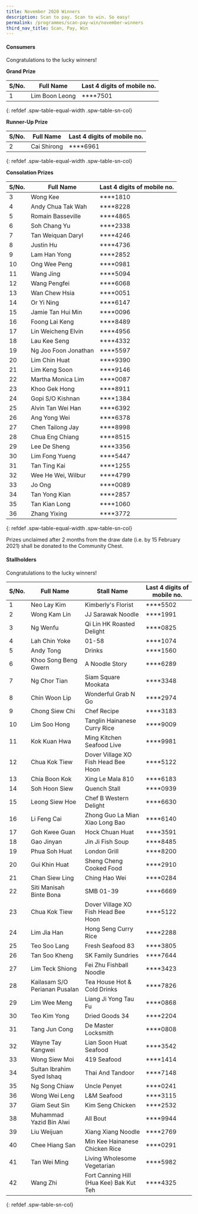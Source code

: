 ```yaml
---
title: November 2020 Winners
description: Scan to pay. Scan to win. So easy!
permalink: /programmes/scan-pay-win/november-winners
third_nav_title: Scan, Pay, Win
---
```


#### Consumers
Congratulations to the lucky winners!


**Grand Prize** 


|S/No.| Full Name                     | Last 4 digits of mobile no. |
|-----|-------------------------------|-----------------------------|
| 1   |Lim Boon Leong                 |   \*\*\*\*7501              |
{: refdef .spw-table-equal-width .spw-table-sn-col}

**Runner-Up Prize** 

|S/No.| Full Name                     | Last 4 digits of mobile no. |
|-----|-------------------------------|-----------------------------|
| 2   |Cai Shirong                    | \*\*\*\*6961                |
{: refdef .spw-table-equal-width .spw-table-sn-col}

**Consolation Prizes** 

|S/No.| Full Name                     | Last 4 digits of mobile no. |
|-----|-------------------------------|-----------------------------|
| 3   |           Wong Kee            |       \*\*\*\*1810          |
| 4   | Andy Chua Tak Wah             |       \*\*\*\*8228          |
| 5   |       Romain Basseville       |       \*\*\*\*4865          |
| 6   |          Soh Chang Yu         |       \*\*\*\*2338          |
| 7   |       Tan Weiquan Daryl       |       \*\*\*\*4246          |
| 8   |           Justin Hu           |       \*\*\*\*4736          |
| 9   |          Lam Han Yong         |       \*\*\*\*2852          |
| 10  |  Ong Wee Peng                 |       \*\*\*\*0981          |
| 11  |           Wang Jing           |       \*\*\*\*5094          |
| 12  |         Wang Pengfei          |       \*\*\*\*6068          |
| 13  |         Wan Chew Hsia         |       \*\*\*\*0051          |
| 14  |          Or Yi Ning           |       \*\*\*\*6147          |
| 15  |       Jamie Tan Hui Min       |       \*\*\*\*0096          |
| 16  |         Foong Lai Keng        |       \*\*\*\*8489          |
| 17  |       Lin Weicheng Elvin      |       \*\*\*\*4956          |
| 18  |          Lau Kee Seng         |       \*\*\*\*4332          |
| 19  |      Ng Joo Foon Jonathan     |       \*\*\*\*5597          |
| 20  |         Lim Chin Huat         |       \*\*\*\*9390          |
| 21  |         Lim Keng Soon         |       \*\*\*\*9146          |
| 22  |      Martha Monica Lim        |       \*\*\*\*0087          |
| 23  |         Khoo Gek Hong         |       \*\*\*\*8911          |
| 24  |        Gopi S/O Kishnan       |       \*\*\*\*1384          |
| 25  |       Alvin Tan Wei Han       |       \*\*\*\*6392          |
| 26  |         Ang Yong Wei          |       \*\*\*\*6378          |
| 27  |        Chen Tailong Jay       |       \*\*\*\*8998          |
| 28  |        Chua Eng Chiang        |       \*\*\*\*8515          |
| 29  |          Lee De Sheng         |       \*\*\*\*3356          |
| 30  | Lim Fong Yueng                |       \*\*\*\*5447          |
| 31  |          Tan Ting Kai         |       \*\*\*\*1255          |
| 32  |       Wee He Wei, Wilbur      |       \*\*\*\*4799          |
| 33  |             Jo Ong            |       \*\*\*\*0089          |
| 34  |         Tan Yong Kian         |       \*\*\*\*2857          |
| 35  |         Tan Kian Long         |       \*\*\*\*1060          |
| 36  |          Zhang Yixing         |       \*\*\*\*3772          |
{: refdef .spw-table-equal-width .spw-table-sn-col}

<span class="spw-disclaimer">Prizes unclaimed after 2 months from the draw date (i.e. by 15 February 2021) shall be donated to the Community Chest.</span> 

#### Stallholders
Congratulations to the lucky winners!

|S/No.| Full Name                       | Stall Name                            | Last 4 digits of mobile no.     |
|-----|---------------------------------|---------------------------------------|---------------------------------|
| 1   | Neo Lay Kim                     | Kimberly's Florist                    | \*\*\*\*5502                    |
| 2   | Wong Kam Lin                    | JJ Sarawak Noodle                     | \*\*\*\*1991                    |
| 3   | Ng Wenfu                        | Qi Lin HK Roasted Delight             | \*\*\*\*0825                    |
| 4   | Lah Chin Yoke                   | 01-58                                 | \*\*\*\*1074                    |
| 5   | Andy Tong                       | Drinks                                | \*\*\*\*1560                    |
| 6   | Khoo Song Beng Gwern            | A Noodle Story                        | \*\*\*\*6289                    |
| 7   | Ng Chor Tian                    | Siam Square Mookata                   | \*\*\*\*3348                    |
| 8   | Chin Woon Lip                   | Wonderful Grab N Go                   | \*\*\*\*2974                    |
| 9   | Chong Siew Chi                  | Chef Recipe                           | \*\*\*\*3183                    |
| 10  | Lim Soo Hong                    | Tanglin Hainanese Curry Rice          | \*\*\*\*9009                    |
| 11  | Kok Kuan Hwa                    | Ming Kitchen Seafood Live             | \*\*\*\*9981                    |
| 12  | Chua Kok Tiew                   | Dover Village XO Fish Head Bee Hoon   | \*\*\*\*5122                    |
| 13  | Chia Boon Kok                   | Xing Le Mala 810                      | \*\*\*\*6183                    |
| 14  | Soh Hoon Siew                   | Quench Stall                          | \*\*\*\*0939                    |
| 15  | Leong Siew Hoe                  | Chef B Western Delight                | \*\*\*\*6630                    |
| 16  | Li Feng Cai                     | Zhong Guo La Mian Xiao Long Bao       | \*\*\*\*6140                    |
| 17  | Goh Kwee Guan                   | Hock Chuan Huat                       | \*\*\*\*3591                    |
| 18  | Gao Jinyan                      | Jin Ji Fish Soup                      | \*\*\*\*8485                    |
| 19  | Phua Soh Huat                   | London Grill                          | \*\*\*\*8200                    |
| 20  | Gui Khin Huat                   | Sheng Cheng Cooked Food               | \*\*\*\*2910                    |
| 21  | Chan Siew Ling                  | Ching Hao Wei                         | \*\*\*\*0284                    |
| 22  | Siti Manisah Binte Bona         | SMB 01-39                             | \*\*\*\*6669                    |
| 23  | Chua Kok Tiew                   | Dover Village XO Fish Head Bee Hoon   | \*\*\*\*5122                    |
| 24  | Lim Jia Han                     | Hong Seng Curry Rice                  | \*\*\*\*2288                    |
| 25  | Teo Soo Lang                    | Fresh Seafood 83                      | \*\*\*\*3805                    |
| 26  | Tan Soo Kheng                   | SK Family Sundries                    | \*\*\*\*7644                    |
| 27  | Lim Teck Shiong                 | Fei Zhu Fishball Noodle               | \*\*\*\*3423                    |
| 28  | Kailasam S/O Perianan Pusalan   | Tea House Hot & Cold Drinks           | \*\*\*\*7826                    |
| 29  | Lim Wee Meng                    | Liang Ji Yong Tau Fu                  | \*\*\*\*0868                    |
| 30  | Teo Kim Yong                    | Dried Goods 34                        | \*\*\*\*2204                    |
| 31  | Tang Jun Cong                   | De Master Locksmith                   | \*\*\*\*0808                    |
| 32  | Wayne Tay Kangwei               | Lian Soon Huat Seafood                | \*\*\*\*3542                    |
| 33  | Wong Siew Moi                   | 419 Seafood                           | \*\*\*\*1414                    |
| 34  | Sultan Ibrahim Syed Ishaq       | Thai And Tandoor                      | \*\*\*\*7148                    |
| 35  | Ng Song Chiaw                   | Uncle Penyet                          | \*\*\*\*0241                    |
| 36  | Wong Wei Leng                   | L&M Seafood                           | \*\*\*\*3115                    |
| 37  | Giam Seut Sin                   | Kim Seng Chicken                      | \*\*\*\*2532                    |
| 38  | Muhammad Yazid Bin Alwi         | All Bout                              | \*\*\*\*9944                    |
| 39  | Liu Weijuan                     | Xiang Xiang Noodle                    | \*\*\*\*2769                    |
| 40  | Chee Hiang San                  | Min Kee Hainanese Chicken Rice        | \*\*\*\*0291                    |
| 41  | Tan Wei Ming                    | Living Wholesome Vegetarian           | \*\*\*\*5982                    |
| 42  | Wang Zhi                        | Fort Canning Hill (Hua Kee) Bak Kut Teh | \*\*\*\*4325                  |
{: refdef .spw-table-sn-col}